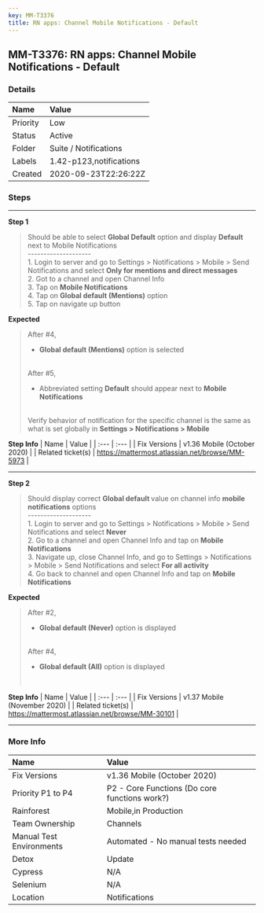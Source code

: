 ```yaml
---
key: MM-T3376
title: RN apps: Channel Mobile Notifications - Default
---
```


## MM-T3376: RN apps: Channel Mobile Notifications - Default

### Details

| Name     | Value                   |
| :------- | :---------------------- |
| Priority | Low                     |
| Status   | Active                  |
| Folder   | Suite / Notifications   |
| Labels   | 1.42-p123,notifications |
| Created  | 2020-09-23T22:26:22Z    |

### Steps

<hr/>

**Step 1**

> <article>Should be able to select <strong>Global Default</strong> option and display <strong>Default</strong> next to Mobile Notifications<br>--------------------<br>1. Login to server and go to Settings &gt; Notifications &gt; Mobile &gt; Send Notifications and select <strong>Only for mentions and direct messages</strong><br>2. Got to a channel and open Channel Info<br>3. Tap on <strong>Mobile Notifications</strong><br>4. Tap on <strong>Global default (Mentions)</strong> option<br>5. Tap on navigate up button</article>

**Expected**

> <article>After #4,<ul><li><strong>Global default (Mentions)</strong> option is selected</li></ul><br>After #5,<ul><li>Abbreviated setting <strong>Default</strong> should appear next to <strong>Mobile Notifications</strong></li></ul><br>Verify behavior of notification for the specific channel is the same as what is set globally in <strong>Settings &gt; Notifications &gt; Mobile</strong></article>

**Step Info**
| Name | Value |
| :--- | :--- |
| Fix Versions | v1.36 Mobile (October 2020) |
| Related ticket(s) | <a href="https://mattermost.atlassian.net/browse/MM-5973">https://mattermost.atlassian.net/browse/MM-5973</a> |

<hr/>

**Step 2**

> <article>Should display correct <strong>Global default&nbsp;</strong>value on channel info <strong>mobile notifications</strong> options<br>--------------------<br>1. Login to server and go to Settings &gt; Notifications &gt; Mobile &gt; Send Notifications and select <strong>Never</strong><br>2. Go to a channel and open Channel Info and tap on <strong>Mobile Notifications</strong><br>3. Navigate up, close Channel Info, and go to Settings &gt; Notifications &gt; Mobile &gt; Send Notifications and select <strong>For all activity</strong><br>4. Go back to channel and open Channel Info and tap on <strong>Mobile Notifications</strong></article>

**Expected**

> <article>After #2,<ul><li><strong>Global default (Never)</strong> option is displayed</li></ul><br>After #4,<ul><li><strong>Global default (All)</strong> option is displayed</li></ul><br></article>

**Step Info**
| Name | Value |
| :--- | :--- |
| Fix Versions | v1.37 Mobile (November 2020) |
| Related ticket(s) | <a href="https://mattermost.atlassian.net/browse/MM-30101">https://mattermost.atlassian.net/browse/MM-30101</a> |

<hr/>

### More Info

| Name                     | Value                                         |
| :----------------------- | :-------------------------------------------- |
| Fix Versions             | v1.36 Mobile (October 2020)                   |
| Priority P1 to P4        | P2 - Core Functions (Do core functions work?) |
| Rainforest               | Mobile,in Production                          |
| Team Ownership           | Channels                                      |
| Manual Test Environments | Automated - No manual tests needed            |
| Detox                    | Update                                        |
| Cypress                  | N/A                                           |
| Selenium                 | N/A                                           |
| Location                 | Notifications                                 |
